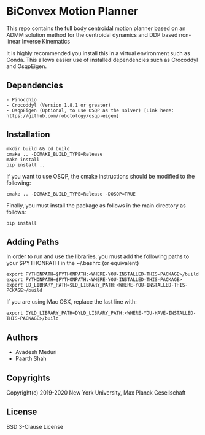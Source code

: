 # BiConvex Motion Planner

This repo contains the full body centroidal motion planner based on an ADMM solution method for the centroidal dynamics and DDP based non-linear Inverse Kinematics

It is highly recommended you install this in a virtual environment such as Conda. This allows easier use of installed dependencies such as Crocoddyl and OsqpEigen. 

## Dependencies
```
- Pinocchio
- Crocoddyl (Version 1.8.1 or greater)
- OsqpEigen (Optional, to use OSQP as the solver) [Link here: https://github.com/robotology/osqp-eigen]
```

## Installation

```
mkdir build && cd build
cmake .. -DCMAKE_BUILD_TYPE=Release
make install
pip install ..
```

If you want to use OSQP, the cmake instructions should be modified to the following:

```
cmake .. -DCMAKE_BUILD_TYPE=Release -DOSQP=TRUE
```

Finally, you must install the package as follows in the main directory as follows:

```
pip install
```

## Adding Paths
In order to run and use the libraries, you must add the following paths to your $PYTHONPATH in the ~/.bashrc (or equivalent)

```
export PYTHONPATH=$PYTHONPATH:<WHERE-YOU-INSTALLED-THIS-PACKAGE>/build
export PYTHONPATH=$PYTHONPATH:<WHERE-YOU-INSTALLED-THIS-PACKAGE>
export LD_LIBRARY_PATH=$LD_LIBRARY_PATH:<WHERE-YOU-INSTALLED-THIS-PCKAGE>/build
```

If you are using Mac OSX, replace the last line with:

```
export DYLD_LIBRARY_PATH=DYLD_LIBRARY_PATH:<WHERE-YOU-HAVE-INSTALLED-THIS-PACKAGE>/build
```



## Authors
- Avadesh Meduri
- Paarth Shah

## Copyrights

Copyright(c) 2019-2020 New York University, Max Planck Gesellschaft

## License

BSD 3-Clause License

